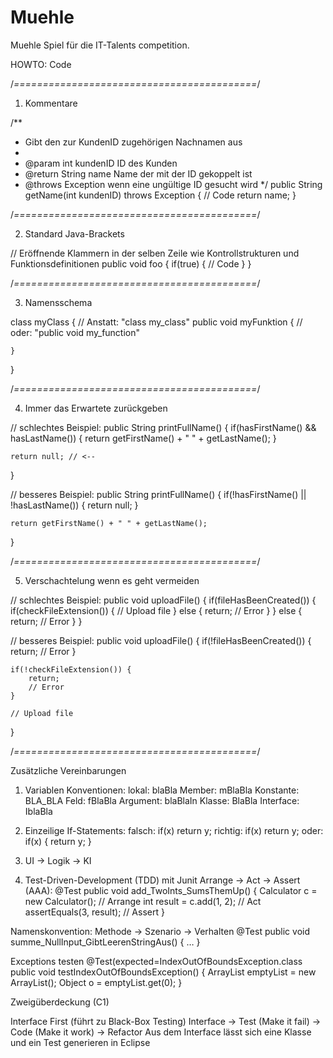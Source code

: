 # Muehle
Muehle Spiel für die IT-Talents competition.


HOWTO: Code

/*==========================================*/

1. Kommentare 

/**
 * Gibt den zur KundenID zugehörigen Nachnamen aus
 *
 * @param int kundenID		ID des Kunden
 * @return String name		Name der mit der ID gekoppelt ist
 * @throws Exception		wenn eine ungültige ID gesucht wird
 */
public String getName(int kundenID) throws Exception {
	// Code
	return name;
}

/*==========================================*/

2. Standard Java-Brackets

// Eröffnende Klammern in der selben Zeile wie Kontrollstrukturen und Funktionsdefinitionen
public void foo {
	if(true) {
		// Code
	}
}

/*==========================================*/

3. Namensschema

class myClass {				// Anstatt: "class my_class" 
	public void myFunktion {	// oder: "public void my_function"
	
	}
}

/*==========================================*/

4. Immer das Erwartete zurückgeben

// schlechtes Beispiel:
public String printFullName() {
	if(hasFirstName() && hasLastName()) {
		return getFirstName() + " " + getLastName();
	}

	return null; // <--
}

// besseres Beispiel:
public String printFullName() {
	if(!hasFirstName() || !hasLastName()) {
		return null;
	}

	return getFirstName() + " " + getLastName();
}

/*==========================================*/

5. Verschachtelung wenn es geht vermeiden

// schlechtes Beispiel:
public void uploadFile() {
	if(fileHasBeenCreated()) {
		if(checkFileExtension()) {
			// Upload file
		} else {
			return;
			// Error
		}
	} else {
		return;
		// Error
	}
}

// besseres Beispiel:
public void uploadFile() {
	if(!fileHasBeenCreated()) {
		return;
		// Error
	}
	
	if(!checkFileExtension()) {
		return;
		// Error
	}

	// Upload file
}

/*==========================================*/

Zusätzliche Vereinbarungen

1. Variablen Konventionen:
  lokal:		  blaBla
  Member:		  mBlaBla
  Konstante:	BLA_BLA
  Feld:		    fBlaBla
  Argument:	  blaBlaIn
  Klasse:		  BlaBla
  Interface:	IblaBla
  
2. Einzeilige If-Statements:
  falsch:
    if(x)
      return y;
  richtig:
    if(x) return y;
  oder:
    if(x) {
      return y;
    }
    
3. UI → Logik → KI

4. Test-Driven-Development (TDD) mit Junit
  Arrange → Act → Assert (AAA):
    @Test
    public void add_TwoInts_SumsThemUp() {
      Calculator c = new Calculator();  // Arrange
      int result = c.add(1, 2); 		    // Act
      assertEquals(3, result); 		      // Assert
    }
    
  Namenskonvention:
    Methode → Szenario → Verhalten
      @Test
      public void summe_NullInput_GibtLeerenStringAus() { … }
      
  Exceptions testen
    @Test(expected=IndexOutOfBoundsException.class
      public void testIndexOutOfBoundsException() {
      ArrayList emptyList = new ArrayList();
      Object o = emptyList.get(0);
    }
    
  Zweigüberdeckung (C1)
  
  Interface First (führt zu Black-Box Testing)
    Interface → Test (Make it fail) → Code (Make it work) → Refactor
    Aus dem Interface lässt sich eine Klasse und ein Test generieren in Eclipse
